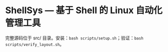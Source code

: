 # ShellSys — 基于 Shell 的 Linux 自动化管理工具

完整源码位于 src/ 目录。安装：`bash scripts/setup.sh`；验证：`bash scripts/verify_layout.sh`。
